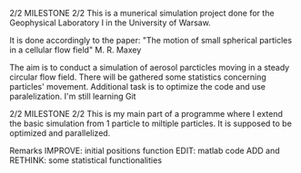 2/2 MILESTONE 2/2
This is a munerical simulation project done for the Geophysical Laboratory I in the University of Warsaw. 

It is done accordingly to the paper: "The motion of small spherical particles in a cellular flow field" M. R. Maxey

The aim is to conduct a simulation of aerosol parcticles moving in a steady circular flow field. There will be gathered some statistics concerning particles' movement. 
Additional task is to optimize the code and use paralelization. I'm still learning Git

2/2 MILESTONE 2/2
This is my main part of a programme where I extend the basic simulation from 1 particle to miltiple particles. It is supposed to be optimized and parallelized.

Remarks
IMPROVE: initial positions function
EDIT: matlab code
ADD and RETHINK: some statistical functionalities